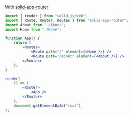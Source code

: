 With [solid-app-router](https://github.com/solidjs/solid-app-router)

```jsx
import { render } from "solid-js/web";
import { Route, Router, Routes } from "solid-app-router";
import About from "./About";
import Home from "./Home";

function App() {
	return (
		<Routes>
			<Route path="/" element={<Home />} />
			<Route path="/about" element={<About />} />
		</Routes>
	);
}

render(
	() => (
		<Router>
			<App />
		</Router>
	),
	document.getElementById("root"),
);
```

